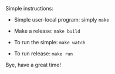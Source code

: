 Simple instructions:
- Simple user-local program: simply `make`
- Make a release: `make build`

- To run the simple: `make watch`
- To run release: `make run`

Bye, have a great time!
